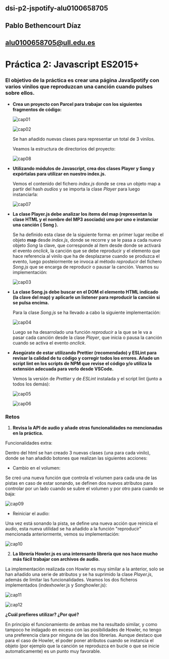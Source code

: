 ## dsi-p2-jspotify-alu0100658705

## Pablo Bethencourt Díaz

## alu0100658705@ull.edu.es

# Práctica 2: Javascript ES2015+

### El objetivo de la práctica es crear una página JavaSpotify con varios vinilos que reproduzcan una canción cuando pulses sobre ellos.

- **Crea un proyecto con Parcel para trabajar con los siguientes fragmentos de código:**

  ![cap01](src/assets/images/cap01.png)

  ![cap02](src/assets/images/cap02.png)

  Se han añadido nuevas clases para representar un total de 3 vinilos.

  Veamos la estructura de directorios del proyecto:

  ![cap08](src/assets/images/cap08.png)

- **Utilizando módulos de Javascript, crea dos clases Player y Song y expórtalas para utilizar en nuestro index.js.**

  Vemos el contenido del fichero _index.js_ donde se crea un objeto map a partir del hash _audios_ y se importa la clase _Player_ para luego instanciarla:

  ![cap07](src/assets/images/cap07.png)

- **La clase Player.js debe analizar los ítems del map (representan la clase HTML y el nombre del MP3 asociado) uno por uno e instanciar una canción ( Song ).**

  Se ha definido esta clase de la siguiente forma: en primer lugar recibe el objeto **map** desde _index.js_, donde se recorre y se le pasa a cada nuevo objeto _Song_ la clave, que corresponde al item desde donde se activará el evento _onclick_, la canción que se debe reproducir y el elemento que hace referencia al vinilo que ha de desplazarse cuando se produzca el evento, luego posteiormente se invoca al método _reproducir_ del fichero _Song.js_ que se encarga de reproducir o pausar la canción. Veamos su implementación:

  ![cap03](src/assets/images/cap03.png)

- **La clase Song.js debe buscar en el DOM el elemento HTML indicado (la clave del map) y aplicarle un listener para reproducir la canción si se pulsa encima.**

  Para la clase _Song.js_ se ha llevado a cabo la siguiente implementación:

  ![cap04](src/assets/images/cap04.png)

  Luego se ha desarrolado una función _reproducir_ a la que se le va a pasar cada canción desde la clase _Player_, que inicia o pausa la canción cuando se activa el evento _onclick_.

- **Asegúrate de estar utilizando Prettier (recomendado) y ESLint para revisar la calidad de tu código y corregir todos los errores. Añade un script lint en los scripts de NPM que revise el código y/o utiliza la extensión adecuada para verlo desde VSCode.**

  Vemos la versión de _Prettier_ y de _ESLint_ instalada y el script lint (junto a todos los demás):

  ![cap05](src/assets/images/cap05.png)

  ![cap06](src/assets/images/cap06.png)

### Retos

1. **Revisa la API de audio y añade otras funcionalidades no mencionadas en la práctica.**

Funcionalidades extra:

Dentro del html se han creado 3 nuevas clases (una para cada vinilo), donde se han añadido botones que realizan las siguientes acciones:

- Cambio en el volumen:

Se creó una nueva función que controla el volumen para cada una de las pistas en caso de estar sonando, se definen dos nuevos atributos para controlar por un lado cuando se subre el volumen y por otro para cuando se baja:

![cap09](src/assets/images/cap09.png)

- Reiniciar el audio:

Una vez está sonando la pista, se define una nueva acción que reinicia el audio, esta nueva utilidad se ha añadido a la función "reproducir" mencionada anteriormente, vemos su implementación:

![cap10](src/assets/images/cap10.png)

2. **La librería Howler.js es una interesante librería que nos hace mucho más fácil trabajar con archivos de audio.**

La implementación realizada con Howler es muy similar a la anterior, solo se han añadido una serie de atributos y se ha suprimido la clase _Player.js_, además de limitar las funcionalidades. Veamos los dos ficheros implementados (indexhowler.js y Songhowler.js):

![cap11](src/assets/images/cap11.png)

![cap12](src/assets/images/cap12.png)

**¿Cuál prefieres utilizar? ¿Por qué?**

En principio el funcionamiento de ambas me ha resultado similar, y como tampoco he indagado en exceso con las posibilidades de Howler, no tengo una preferencia clara por ninguna de las dos librerías. Aunque destaco que para el caso de Howler, el poder poner atributos cuando se instancia el objeto (por ejemplo que la canción se reproduzca en bucle o que se inicie automaticamente) es un punto muy favorable.
